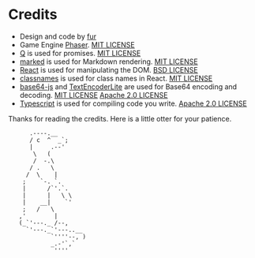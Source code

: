 # Credits
- Design and code by <a href="https://github.com/furti" target="_blank">fur</a>
- Game Engine <a href="https://github.com/photonstorm/phaser" target="_blank">Phaser</a>. <a href="https://github.com/photonstorm/phaser/blob/master/license.txt" target="_blank">MIT LICENSE</a>
- <a href="https://github.com/kriskowal/q" target="_blank">Q</a> is used for promises. <a href="https://github.com/kriskowal/q/blob/v1/LICENSE" target="_blank">MIT LICENSE</a>
- <a href="https://github.com/chjj/marked" target="_blank">marked</a> is used for Markdown rendering. <a href="https://github.com/chjj/marked/blob/master/LICENSE" target="_blank">MIT LICENSE</a>
- <a href="https://github.com/facebook/react" target="_blank">React</a> is used for manipulating the DOM. <a href="https://github.com/facebook/react/blob/master/LICENSE" target="_blank">BSD LICENSE</a>
- <a href="https://github.com/JedWatson/classnames" target="_blank">classnames</a> is used for class names in React. <a href="https://github.com/JedWatson/classnames/blob/master/LICENSE" target="_blank">MIT LICENSE</a>
- <a href="https://github.com/beatgammit/base64-js" target="_blank">base64-js</a> and <a href="https://github.com/coolaj86/TextEncoderLite" target="_blank">TextEncoderLite</a> are used for Base64 encoding and decoding. <a href="https://github.com/beatgammit/base64-js/blob/master/LICENSE.MIT" target="_blank">MIT LICENSE</a> <a href="https://github.com/coolaj86/TextEncoderLite/blob/master/LICENSE.md" target="_blank">Apache 2.0 LICENSE</a>
- <a href="https://github.com/Microsoft/TypeScript" target="_blank">Typescript</a> is used for compiling code you write. <a href="https://github.com/Microsoft/TypeScript/blob/master/LICENSE.txt" target="_blank">Apache 2.0 LICENSE</a>

Thanks for reading the credits. Here is a little otter for your patience.

```
      .----.__
      / c  ^  _`;
      |     .--'
       \   (
       /  -.\
      / .   \
     /  \    |
    ;    `-. `.
    |      /`'.`.
    |      |   \ \
    |    __|    `'
    ;   /   \
   ,'        |
   (_`'---._ /--,
     `'---._`'---..__
            `''''--, )
            _.-'`,`
             ''''
```
